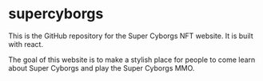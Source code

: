 # supercyborgs

This is the GitHub repository for the Super Cyborgs NFT website. It is built with react.

The goal of this website is to make a stylish place for people to come learn about Super Cyborgs and play the Super Cyborgs MMO.
